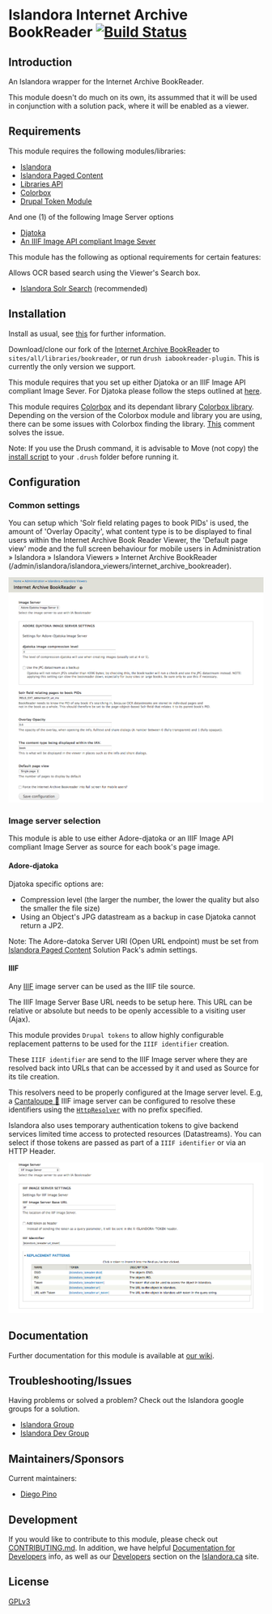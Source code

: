 # Islandora Internet Archive BookReader [![Build Status](https://travis-ci.org/Islandora/islandora_internet_archive_bookreader.png?branch=7.x)](https://travis-ci.org/Islandora/islandora_internet_archive_bookreader)

## Introduction

An Islandora wrapper for the Internet Archive BookReader.

This module doesn't do much on its own, its assummed that it will be used in conjunction with a solution pack, where it will be enabled as a viewer.

## Requirements

This module requires the following modules/libraries:

* [Islandora](https://github.com/islandora/islandora)
* [Islandora Paged Content](https://github.com/islandora/islandora_paged_content)
* [Libraries API](https://www.drupal.org/project/libraries)
* [Colorbox](https://www.drupal.org/project/colorbox)
* [Drupal Token Module](https://www.drupal.org/project/token)

And one (1) of the following Image Server options

* [Djatoka](http://sourceforge.net/apps/mediawiki/djatoka/index.php?title=Main_Page)
* [An IIIF Image API compliant Image Sever](#iiif)

This module has the following as optional requirements for certain features:

Allows OCR based search using the Viewer's Search box.

* [Islandora Solr Search](https://github.com/Islandora/islandora_solr_search/) (recommended)

## Installation

Install as usual, see [this](https://drupal.org/documentation/install/modules-themes/modules-7) for further information.

Download/clone our fork of the [Internet Archive BookReader](https://github.com/Islandora/internet_archive_bookreader.git) to `sites/all/libraries/bookreader`, or run `drush iabookreader-plugin`. This is currently the only version we support.

This module requires that you set up either Djatoka or an IIIF Image API compliant Image Sever. For Djatoka please follow the steps outlined at [here](https://wiki.duraspace.org/display/ISLANDORA/Djatoka).

This module requires [Colorbox](https://www.drupal.org/project/colorbox) and its dependant library [Colorbox library](http://www.jacklmoore.com/colorbox/). Depending on the version of the Colorbox module and library you are using, there can be some issues with Colorbox finding the library. [This](https://www.drupal.org/node/1074474#comment-9137159) comment solves the issue.

Note: If you use the Drush command, it is advisable to Move (not copy) the [install script](https://github.com/islandora/islandora_internet_archive_bookreader/blob/7.x-1.11/islandora_internet_archive_bookreader.drush.inc) to your `.drush` folder before running it.

## Configuration

### Common settings

You can setup which 'Solr field relating pages to book PIDs' is used, the amount of 'Overlay Opacity', what content type is to be displayed to final users within the Internet Archive Book Reader Viewer, the 'Default page view' mode and the full screen behaviour for mobile users in Administration » Islandora » Islandora Viewers » Internet Archive BookReader (/admin/islandora/islandora_viewers/internet_archive_bookreader). 


![Configuration](docs/iabookreader-djatoka.png)

### Image server selection

This module is able to use either Adore-djatoka or an IIIF Image API compliant Image Server as source for each book's page image.

#### Adore-djatoka

Djatoka specific options are:

 * Compression level (the larger the number, the lower the quality but also the smaller the file size)
 * Using an Object's JPG datastream as a backup in case Djatoka cannot return a JP2.

Note: The Adore-datoka Server URI (Open URL endpoint) must be set from [Islandora Paged Content](https://github.com/islandora/islandora_paged_content) Solution Pack's admin settings.


#### IIIF

Any [IIIF](http://iiif.io) image server can be used as the IIIF tile source.

The IIIF Image Server Base URL needs to be setup here. This URL can be relative or absolute but needs to be openly accessible to a visiting user (Ajax).

This module provides `Drupal tokens` to allow highly configurable replacement patterns to be used for the `IIIF identifier` creation.

These `IIIF identifier` are send to the IIIF Image server where they are resolved back into URLs that can be accessed by it and used as Source for its tile creation.

This resolvers need to be properly configured at the Image server level. E.g, a [Cantaloupe 🍈](https://medusa-project.github.io/cantaloupe/) IIIF image server can be configured to resolve these identifiers using the [`HttpResolver`](https://medusa-project.github.io/cantaloupe/manual/3.3/resolvers.html#HttpResolver) with no prefix specified.

Islandora also uses temporary authentication tokens to give backend services limited time access to protected resources (Datastreams). You can select if those tokens are passed as part of a `IIIF identifier` or via an HTTP Header.

![Configuration](docs/iabookreader-iiif.png)

## Documentation

Further documentation for this module is available at [our wiki](https://wiki.duraspace.org/display/ISLANDORA/Islandora+Internet+Archive+Bookreader).

## Troubleshooting/Issues

Having problems or solved a problem? Check out the Islandora google groups for a solution.

* [Islandora Group](https://groups.google.com/forum/?hl=en&fromgroups#!forum/islandora)
* [Islandora Dev Group](https://groups.google.com/forum/?hl=en&fromgroups#!forum/islandora-dev)

## Maintainers/Sponsors

Current maintainers:

* [Diego Pino](https://github.com/DiegoPino)

## Development

If you would like to contribute to this module, please check out [CONTRIBUTING.md](CONTRIBUTING.md). In addition, we have helpful [Documentation for Developers](https://github.com/Islandora/islandora/wiki#wiki-documentation-for-developers) info, as well as our [Developers](http://islandora.ca/developers) section on the [Islandora.ca](http://islandora.ca) site.

## License

[GPLv3](http://www.gnu.org/licenses/gpl-3.0.txt)

